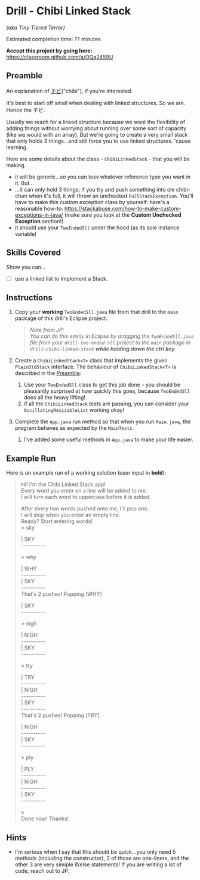 # Drill - Chibi Linked Stack

_(aka Tiny Tiered Terror)_

Estimated completion time: ?? minutes

**Accept this project by going here:** https://classroom.github.com/a/OQa2459U



## Preamble

An explanation of [チビ](https://en.wikipedia.org/wiki/Chibi_(slang))("chibi"), if you're interested. 

It's best to start off small when dealing with linked structures. So we are. Hence the チビ. 

Usually we reach for a linked structure because we want the flexibility of adding things without worrying about running over some sort of capacity (like we would with an array). But we're going to create a very small stack that only holds 3 things...and still force you to use linked structures. 'cause learning.


Here are some details about the class - `ChibiLinkedStack` - that you will be making.

- it will be generic...so you can toss whatever reference type you want in it. But...
- ...it can only hold 3 things; if you try and push something into ole chibi-chan when it's full, it will throw an unchecked `FullStackException`. You'll have to make this custom exception class by yourself: here's a reasonable how-to: https://stackabuse.com/how-to-make-custom-exceptions-in-java/ (make sure you look at the **Custom Unchecked Exception** section!)
- it should use your `TwoEndedSll` under the hood (as its sole instance variable) 


## Skills Covered

Show you can...

- [ ] use a linked list to implement a Stack.


## Instructions

1. Copy your **working** `TwoEndedSll.java` file from that drill to the `main` package of this drill's Eclipse project.

    > _Note from JP:_  
    > _You can do this easily in Eclipse by dragging the `TwoEndedSll.java` file from your `drill-two-ended-sll` project to the `main` package in `drill-chibi-linked-stack` **while holding down the ctrl key**._

2. Create a `ChibiLinkedStack<T>` class that implements the given `PlainOldStack` interface. The behaviour of `ChibiLinkedStack<T>` is described in the [Preamble](#preamble):
   1. Use your `TwoEndedSll` class to get this job done - you should be pleasantly surprised at how quickly this goes, because `TwoEndedSll` does all the heavy lifting!
   2. if all the `ChibiLinkedStack` tests are passing, you can consider your `OscillatingResizableList` working okay!
3. Complete the `App.java` run method so that when you run `Main.java`, the program behaves as expected by the `MainTests`.  
     1. I've added some useful methods in `App.java` to make your life easier.


## Example Run

Here is an example run of a working solution (user input in **bold**):


> Hi! I'm the Chibi Linked Stack app!  
Every word you enter on a line will be added to me.  
I will turn each word to uppercase before it is added.  
>  
> After every two words pushed onto me, I'll pop one.  
I will stop when you enter an empty line.  
Ready? Start entering words!  
> \> sky  
>  
> | SKY  
\----------  
>  
> \> why  
>  
> | WHY  
\----------  
> | SKY  
\----------  
That's 2 pushes! Popping [WHY]  
>  
> | SKY  
\----------  
>  
> \> nigh  
>  
> | NIGH  
\----------  
> | SKY  
\----------  
>    
> \> try  
>  
> | TRY  
\----------  
> | NIGH  
\----------  
> | SKY  
\----------  
That's 2 pushes! Popping [TRY]  
>  
> | NIGH  
\----------  
> | SKY  
\----------  
>  
> \> ply  
>  
> | PLY  
\----------  
> | NIGH  
\----------  
> | SKY  
\----------  
>  
> \>   
Done now! Thanks!


## Hints

- I'm serious when I say that this should be quick...you only need 5 methods (including the constructor), 2 of those are one-liners, and the other 3 are very simiple if/else statements! If you are writing a lot of code, reach out to JP.